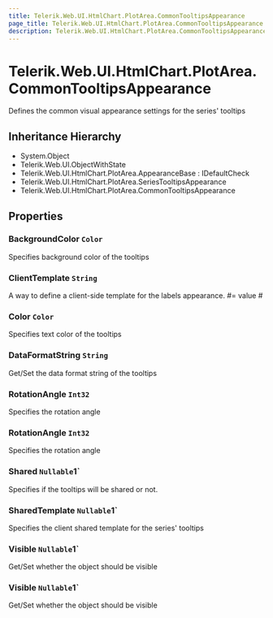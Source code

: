 ```yaml
---
title: Telerik.Web.UI.HtmlChart.PlotArea.CommonTooltipsAppearance
page_title: Telerik.Web.UI.HtmlChart.PlotArea.CommonTooltipsAppearance
description: Telerik.Web.UI.HtmlChart.PlotArea.CommonTooltipsAppearance
---
```


# Telerik.Web.UI.HtmlChart.PlotArea.CommonTooltipsAppearance

Defines the common visual appearance settings for the series' tooltips

## Inheritance Hierarchy

* System.Object
* Telerik.Web.UI.ObjectWithState
* Telerik.Web.UI.HtmlChart.PlotArea.AppearanceBase : IDefaultCheck
* Telerik.Web.UI.HtmlChart.PlotArea.SeriesTooltipsAppearance
* Telerik.Web.UI.HtmlChart.PlotArea.CommonTooltipsAppearance

## Properties

###  BackgroundColor `Color`

Specifies background color of the tooltips

###  ClientTemplate `String`

A way to define a client-side template for the labels appearance.
            #= value #

###  Color `Color`

Specifies text color of the tooltips

###  DataFormatString `String`

Get/Set the data format string of the tooltips

###  RotationAngle `Int32`

Specifies the rotation angle

###  RotationAngle `Int32`

Specifies the rotation angle

###  Shared `Nullable`1`

Specifies if the tooltips will be shared or not.

###  SharedTemplate `Nullable`1`

Specifies the client shared template for the series' tooltips

###  Visible `Nullable`1`

Get/Set whether the object should be visible

###  Visible `Nullable`1`

Get/Set whether the object should be visible

